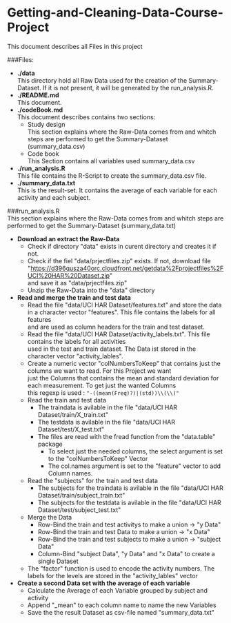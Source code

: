 # Getting-and-Cleaning-Data-Course-Project

This document describes all Files in this project



###Files:
* **./data**  
    This directory hold all Raw Data used for the creation of the Summary-Dataset. If it is not present, it will be generated by the run_analysis.R.
* **./README.md**  
    This document.
* **./codeBook.md**  
    This document describes contains two sections:  
    + Study design  
    This section explains where the Raw-Data comes from and whitch steps are performed to get the Summary-Dataset (summary_data.csv)
    + Code book  
    This Section contains all variables used summary_data.csv
* **./run_analysis.R**  
    This file contains the R-Script to create the summary_data.csv file.
* **./summary_data.txt**  
    This is the result-set. It contains the average of each variable for each activity and each subject.
    
    
###run_analysis.R      
This section explains where the Raw-Data comes from and whitch steps are performed to get the Summary-Dataset (summary_data.txt)

* **Download an extract the Raw-Data**
    + Check if directory "data" exists in curent directory and creates it if not.
    + Check if the fiel "data/prjectfiles.zip" exists. If not, download file   
"https://d396qusza40orc.cloudfront.net/getdata%2Fprojectfiles%2FUCI%20HAR%20Dataset.zip"  
and save it as "data/prjectfiles.zip"
    + Unzip the Raw-Data into the "data" directory 
* **Read and merge the train and test data**
	+ Read the file "data/UCI HAR Dataset/features.txt" and store the data in a character vector "features". This file contains the labels for all features   
	and are used as column headers for the train and test dataset. 
	+ Read the file "data/UCI HAR Dataset/activity_labels.txt". This file contains the labels for all activities  
	used in the test and train dataset. The Data ist stored in the character vector "activity_lables".
	+ Create a numeric vector "colNumbersToKeep" that contains just the columns we want to read. For this Project we want  
	just the Columns that contains the mean and standard deviation for each measurement. To get just the wanted Columns  
	this regexp is used : `"-((mean(Freq)?)|(std))\\(\\)"`
	+ Read the train and test data
		+ The traindata is avilable in the file "data/UCI HAR Dataset/train/X_train.txt"
		+ The testdata is avilable in the file "data/UCI HAR Dataset/test/X_test.txt"
		+ The files are read with the fread function from the "data.table" package
			+ To select just the needed columns, the select argument is set to the "colNumbersToKeep" Vector
			+ The col.names argument is set to the "feature" vector to add Column names.
	+  Read the "subjects" for the train and test data
		+ The subjects for the traindata is avilable in the file "data/UCI HAR Dataset/train/subject_train.txt"
		+ The subjects for the testdata is avilable in the file "data/UCI HAR Dataset/test/subject_test.txt"
	+ Merge the Data
		+ Row-Bind the train and test activitys to make a union -> "y Data"
		+ Row-Bind the train and test Data to make a union -> "x Data"
		+ Row-Bind the train and test subjects to make a union -> "subject Data"
		+ Column-Bind "subject Data", "y Data"  and "x Data" to create  a single Dataset
 	+ The "factor" function is used to encode the activity numbers. The labels for the levels are stored in the "activity_lables" vector
* **Create a second Data set with the average of each variable**
	+ Calculate the Average of each Variable grouped by subject and activity
	+ Append "_mean" to each column name to name the new Variables
	+ Save the the result Dataset as csv-file named "summary_data.txt" 
 

		

